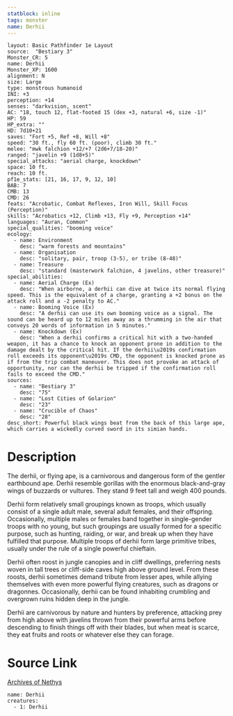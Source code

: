 ```yaml
---
statblock: inline
tags: monster
name: Derhii
---
```

```statblock
layout: Basic Pathfinder 1e Layout
source:  "Bestiary 3"
Monster_CR: 5
name: Derhii
Monster_XP: 1600
alignment: N
size: Large
type: monstrous humanoid
INI: +3
perception: +14
senses: "darkvision, scent"
AC: "18, touch 12, flat-footed 15 (dex +3, natural +6, size -1)"
HP: 59
HP_extra: ""
HD: 7d10+21
saves: "Fort +5, Ref +8, Will +8"
speed: "30 ft., fly 60 ft. (poor), climb 30 ft."
melee: "mwk falchion +12/+7 (2d6+7/18-20)"
ranged: "javelin +9 (1d8+5)"
special_attacks: "aerial charge, knockdown"
space: 10 ft.
reach: 10 ft.
pf1e_stats: [21, 16, 17, 9, 12, 10]
BAB: 7
CMB: 13
CMD: 26
feats: "Acrobatic, Combat Reflexes, Iron Will, Skill Focus (Perception)"
skills: "Acrobatics +12, Climb +13, Fly +9, Perception +14"
languages: "Auran, Common"
special_qualities: "booming voice"
ecology:
  - name: Environment
    desc: "warm forests and mountains"
  - name: Organisation
    desc: "solitary, pair, troop (3-5), or tribe (8-48)"
  - name: Treasure
    desc: "standard (masterwork falchion, 4 javelins, other treasure)"
special_abilities:
  - name: Aerial Charge (Ex)
    desc: "When airborne, a derhii can dive at twice its normal flying speed. This is the equivalent of a charge, granting a +2 bonus on the attack roll and a -2 penalty to AC."
  - name: Booming Voice (Ex)
    desc: "A derhii can use its own booming voice as a signal. The sound can be heard up to 12 miles away as a thrumming in the air that conveys 20 words of information in 5 minutes."
  - name: Knockdown (Ex)
    desc: "When a derhii confirms a critical hit with a two-handed weapon, it has a chance to knock an opponent prone in addition to the damage dealt by the critical hit. If the derhii\u2019s confirmation roll exceeds its opponent\u2019s CMD, the opponent is knocked prone as if from the trip combat maneuver. This does not provoke an attack of opportunity, nor can the derhii be tripped if the confirmation roll fails to exceed the CMD."
sources:
  - name: "Bestiary 3"
    desc: "75"
  - name: "Lost Cities of Golarion"
    desc: "23"
  - name: "Crucible of Chaos"
    desc: "28"
desc_short: Powerful black wings beat from the back of this large ape, which carries a wickedly curved sword in its simian hands.
```
# Description
The derhii, or flying ape, is a carnivorous and dangerous form of the gentler earthbound ape. Derhii resemble gorillas with the enormous black-and-gray wings of buzzards or vultures. They stand 9 feet tall and weigh 400 pounds.

Derhii form relatively small groupings known as troops, which usually consist of a single adult male, several adult females, and their offspring. Occasionally, multiple males or females band together in single-gender troops with no young, but such groupings are usually formed for a specific purpose, such as hunting, raiding, or war, and break up when they have fulfilled that purpose. Multiple troops of derhii form large primitive tribes, usually under the rule of a single powerful chieftain.

Derhii often roost in jungle canopies and in cliff dwellings, preferring nests woven in tall trees or cliff-side caves high above ground level. From these roosts, derhii sometimes demand tribute from lesser apes, while allying themselves with even more powerful flying creatures, such as dragons or dragonnes. Occasionally, derhii can be found inhabiting crumbling and overgrown ruins hidden deep in the jungle.

Derhii are carnivorous by nature and hunters by preference, attacking prey from high above with javelins thrown from their powerful arms before descending to finish things off with their blades, but when meat is scarce, they eat fruits and roots or whatever else they can forage.
# Source Link
[Archives of Nethys](https://aonprd.com/MonsterDisplay.aspx?ItemName=Derhii)
```encounter-table
name: Derhii
creatures:
  - 1: Derhii
```
